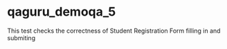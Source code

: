 # qaguru_demoqa_5
This test checks the correctness of Student Registration Form filling in and submiting 
